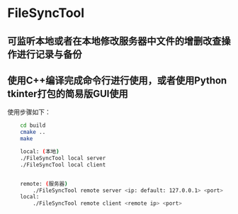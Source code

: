 # FileSyncTool

## 可监听本地或者在本地修改服务器中文件的增删改查操作进行记录与备份

## 使用C++编译完成命令行进行使用，或者使用Python tkinter打包的简易版GUI使用

使用步骤如下：
```bash
    cd build
    cmake ..
    make

    local: (本地)
    ./FileSyncTool local server
    ./FileSyncTool local client


    remote: (服务器)
        ./FileSyncTool remote server <ip: default: 127.0.0.1> <port>
    local:
        ./FileSyncTool remote client <remote ip> <port>
```
